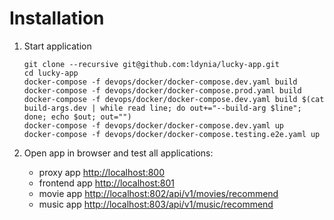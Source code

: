 # Installation

1.  Start application

    ```console
    git clone --recursive git@github.com:ldynia/lucky-app.git
    cd lucky-app
    docker-compose -f devops/docker/docker-compose.dev.yaml build
    docker-compose -f devops/docker/docker-compose.prod.yaml build
    docker-compose -f devops/docker/docker-compose.dev.yaml build $(cat build-args.dev | while read line; do out+="--build-arg $line"; done; echo $out; out="")
    docker-compose -f devops/docker/docker-compose.dev.yaml up
    docker-compose -f devops/docker/docker-compose.testing.e2e.yaml up
    ```

1.  Open app in browser and test all applications:
    - proxy app [http://localhost:800](http://localhost:800)
    - frontend app [http://localhost:801](http://localhost:801)
    - movie app [http://localhost:802/api/v1/movies/recommend](http://localhost:802/api/v1/movies/recommend)
    - music app [http://localhost:803/api/v1/music/recommend](http://localhost:803/api/v1/music/recommend)
